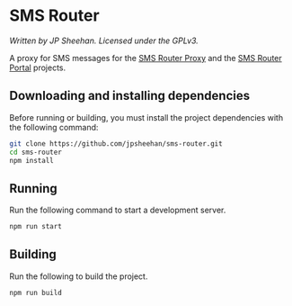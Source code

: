 # SMS Router

*Written by JP Sheehan. Licensed under the GPLv3.*

A proxy for SMS messages for the [SMS Router Proxy](https://github.com/jpsheehan/sms-router-proxy) and the [SMS Router Portal](https://github.com/jpsheehan/sms-router-portal) projects.

## Downloading and installing dependencies

Before running or building, you must install the project dependencies with the following command:

```bash
git clone https://github.com/jpsheehan/sms-router.git
cd sms-router
npm install
```

## Running

Run the following command to start a development server.

```bash
npm run start
```

## Building

Run the following to build the project.

```bash
npm run build
```

